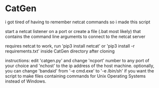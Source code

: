 # CatGen
i got tired of having to remember netcat commands so i made this script

start a netcat listener on a port or create a file (.bat most likely) that contains the command line arguments to connect to the netcat server

requires netcat to work, run 'pip3 install netcat' or 'pip3 install -r requirements.txt' inside CatGen directory after cloning  

instructions: edit 'catgen.py' and change 'ncport' number to any port of your choice and 'nchost' to the ip address of the host machine. optionally, you can change 'bandaid' from '-e cmd.exe' to '-e /bin/sh' if you want the script to make files containing commands for Unix Operating Systems instead of Windows.
